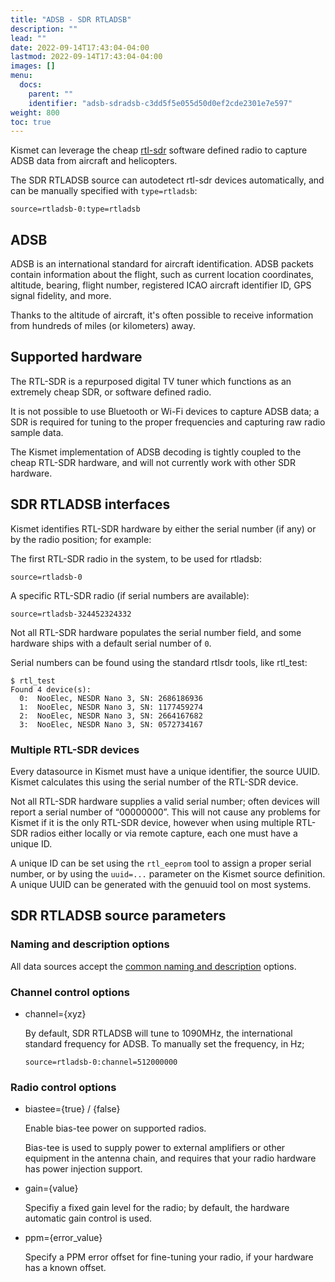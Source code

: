 ```yaml
---
title: "ADSB - SDR RTLADSB"
description: ""
lead: ""
date: 2022-09-14T17:43:04-04:00
lastmod: 2022-09-14T17:43:04-04:00
images: []
menu:
  docs:
    parent: ""
    identifier: "adsb-sdradsb-c3dd5f5e055d50d0ef2cde2301e7e597"
weight: 800
toc: true
---
```


Kismet can leverage the cheap [rtl-sdr](https://www.rtl-sdr.com) software defined radio to capture ADSB data from aircraft and helicopters.

The SDR RTLADSB source can autodetect rtl-sdr devices automatically, and can be manually specified with `type=rtladsb`:
```
source=rtladsb-0:type=rtladsb
```

## ADSB

ADSB is an international standard for aircraft identification.  ADSB packets contain information about the flight, such as current location coordinates, altitude, bearing, flight number, registered ICAO aircraft identifier ID, GPS signal fidelity, and more.

Thanks to the altitude of aircraft, it's often possible to receive information from hundreds of miles (or kilometers) away.

## Supported hardware

The RTL-SDR is a repurposed digital TV tuner which functions as an extremely cheap SDR, or software defined radio.

It is not possible to use Bluetooth or Wi-Fi devices to capture ADSB data; a SDR is required for tuning to the proper frequencies and capturing raw radio sample data.

The Kismet implementation of ADSB decoding is tightly coupled to the cheap RTL-SDR hardware, and will not currently work with other SDR hardware.

## SDR RTLADSB interfaces

Kismet identifies RTL-SDR hardware by either the serial number (if any) or by the radio position; for example:

The first RTL-SDR radio in the system, to be used for rtladsb:

```
source=rtladsb-0
```

A specific RTL-SDR radio (if serial numbers are available):

```
source=rtladsb-324452324332
```

Not all RTL-SDR hardware populates the serial number field, and some hardware ships with a default serial number of `0`.

Serial numbers can be found using the standard rtlsdr tools, like rtl_test:

```
$ rtl_test
Found 4 device(s):
  0:  NooElec, NESDR Nano 3, SN: 2686186936
  1:  NooElec, NESDR Nano 3, SN: 1177459274
  2:  NooElec, NESDR Nano 3, SN: 2664167682
  3:  NooElec, NESDR Nano 3, SN: 0572734167
```

### Multiple RTL-SDR devices

Every datasource in Kismet must have a unique identifier, the source UUID. Kismet calculates this using the serial number of the RTL-SDR device.

Not all RTL-SDR hardware supplies a valid serial number; often devices will report a serial number of “00000000”. This will not cause any problems for Kismet if it is the only RTL-SDR device, however when using multiple RTL-SDR radios either locally or via remote capture, each one must have a unique ID.

A unique ID can be set using the `rtl_eeprom` tool to assign a proper serial number, or by using the `uuid=...` parameter on the Kismet source definition. A unique UUID can be generated with the genuuid tool on most systems.

## SDR RTLADSB source parameters

### Naming and description options

All data sources accept the [common naming and description](/docs/readme/datasources/datasources/#naming-and-describing-datasources) options.

### Channel control options

* channel={xyz}

    By default, SDR RTLADSB will tune to 1090MHz, the international standard frequency for ADSB.  To manually set the frequency, in Hz;

    ```
    source=rtladsb-0:channel=512000000
    ```

### Radio control options

* biastee={true} / {false}

    Enable bias-tee power on supported radios.

    Bias-tee is used to supply power to external amplifiers or other equipment in the antenna chain, and requires that your radio hardware has power injection support.

* gain={value}

    Specifiy a fixed gain level for the radio; by default, the hardware automatic gain control is used.

* ppm={error_value}

    Specify a PPM error offset for fine-tuning your radio, if your hardware has a known offset.

